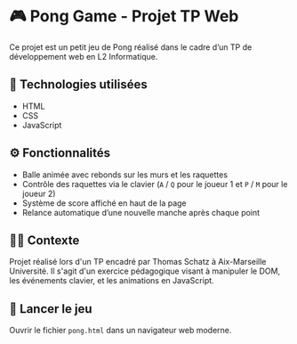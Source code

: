 # 🎮 Pong Game - Projet TP Web

Ce projet est un petit jeu de Pong réalisé dans le cadre d’un TP de développement web en L2 Informatique.

## 🧱 Technologies utilisées

- HTML
- CSS
- JavaScript

## ⚙️ Fonctionnalités

- Balle animée avec rebonds sur les murs et les raquettes
- Contrôle des raquettes via le clavier (`A` / `Q` pour le joueur 1 et `P` / `M` pour le joueur 2)
- Système de score affiché en haut de la page
- Relance automatique d’une nouvelle manche après chaque point

## 👨‍💻 Contexte

Projet réalisé lors d'un TP encadré par Thomas Schatz à Aix-Marseille Université. Il s'agit d'un exercice pédagogique visant à manipuler le DOM, les événements clavier, et les animations en JavaScript.

## 🚀 Lancer le jeu

Ouvrir le fichier `pong.html` dans un navigateur web moderne.
